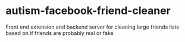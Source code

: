 # autism-facebook-friend-cleaner
Front end extension and backend server for cleaning large friends lists based on if friends are probably real or fake
